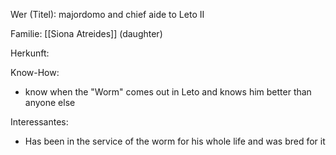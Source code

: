 Wer (Titel): majordomo and chief aide to Leto II

Familie: [[Siona Atreides]] (daughter)

Herkunft:

Know-How:
- know when the "Worm" comes out in Leto and knows him better than anyone else

Interessantes:
- Has been in the service of the worm for his whole life and was bred for it